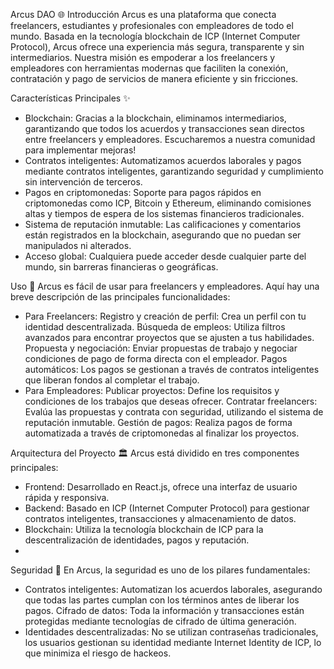 Arcus DAO 🌐
Introducción
Arcus es una plataforma que conecta freelancers, estudiantes y profesionales con empleadores de todo el mundo. Basada en la tecnología blockchain de ICP (Internet Computer Protocol), Arcus ofrece una experiencia más segura, transparente y sin intermediarios. Nuestra misión es empoderar a los freelancers y empleadores con herramientas modernas que faciliten la conexión, contratación y pago de servicios de manera eficiente y sin fricciones.

Características Principales ✨
- Blockchain: Gracias a la blockchain, eliminamos intermediarios, garantizando que todos los acuerdos y transacciones sean directos entre freelancers y empleadores. Escucharemos a nuestra comunidad para implementar mejoras!
- Contratos inteligentes: Automatizamos acuerdos laborales y pagos mediante contratos inteligentes, garantizando seguridad y cumplimiento sin intervención de terceros.
- Pagos en criptomonedas: Soporte para pagos rápidos en criptomonedas como ICP, Bitcoin y Ethereum, eliminando comisiones altas y tiempos de espera de los sistemas financieros tradicionales.
- Sistema de reputación inmutable: Las calificaciones y comentarios están registrados en la blockchain, asegurando que no puedan ser manipulados ni alterados.
- Acceso global: Cualquiera puede acceder desde cualquier parte del mundo, sin barreras financieras o geográficas.

Uso 🚀
Arcus es fácil de usar para freelancers y empleadores. Aquí hay una breve descripción de las principales funcionalidades:
- Para Freelancers:
Registro y creación de perfil: Crea un perfil con tu identidad descentralizada.
Búsqueda de empleos: Utiliza filtros avanzados para encontrar proyectos que se ajusten a tus habilidades.
Propuesta y negociación: Enviar propuestas de trabajo y negociar condiciones de pago de forma directa con el empleador.
Pagos automáticos: Los pagos se gestionan a través de contratos inteligentes que liberan fondos al completar el trabajo.
- Para Empleadores:
Publicar proyectos: Define los requisitos y condiciones de los trabajos que deseas ofrecer.
Contratar freelancers: Evalúa las propuestas y contrata con seguridad, utilizando el sistema de reputación inmutable.
Gestión de pagos: Realiza pagos de forma automatizada a través de criptomonedas al finalizar los proyectos.

Arquitectura del Proyecto 🏛️
Arcus está dividido en tres componentes principales:
- Frontend: Desarrollado en React.js, ofrece una interfaz de usuario rápida y responsiva.
- Backend: Basado en ICP (Internet Computer Protocol) para gestionar contratos inteligentes, transacciones y almacenamiento de datos.
- Blockchain: Utiliza la tecnología blockchain de ICP para la descentralización de identidades, pagos y reputación.
- 
Seguridad 🔐
En Arcus, la seguridad es uno de los pilares fundamentales:
- Contratos inteligentes: Automatizan los acuerdos laborales, asegurando que todas las partes cumplan con los términos antes de liberar los pagos.
Cifrado de datos: Toda la información y transacciones están protegidas mediante tecnologías de cifrado de última generación.
- Identidades descentralizadas: No se utilizan contraseñas tradicionales, los usuarios gestionan su identidad mediante Internet Identity de ICP, lo que minimiza el riesgo de hackeos.
